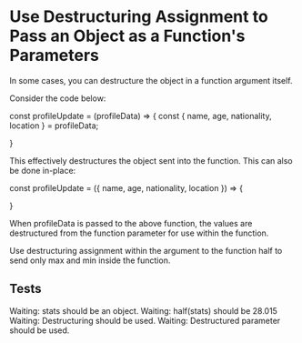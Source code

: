 # Use Destructuring Assignment to Pass an Object as a Function's Parameters

In some cases, you can destructure the object in a function argument itself.

Consider the code below:

const profileUpdate = (profileData) => {
const { name, age, nationality, location } = profileData;

}

This effectively destructures the object sent into the function. This can also be done in-place:

const profileUpdate = ({ name, age, nationality, location }) => {

}

When profileData is passed to the above function, the values are destructured from the function parameter for use within the function.

Use destructuring assignment within the argument to the function half to send only max and min inside the function.

## Tests

Waiting: stats should be an object.
Waiting: half(stats) should be 28.015
Waiting: Destructuring should be used.
Waiting: Destructured parameter should be used.
